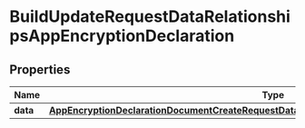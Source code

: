 

# BuildUpdateRequestDataRelationshipsAppEncryptionDeclaration


## Properties

| Name | Type | Description | Notes |
|------------ | ------------- | ------------- | -------------|
|**data** | [**AppEncryptionDeclarationDocumentCreateRequestDataRelationshipsAppEncryptionDeclarationData**](AppEncryptionDeclarationDocumentCreateRequestDataRelationshipsAppEncryptionDeclarationData.md) |  |  [optional] |



